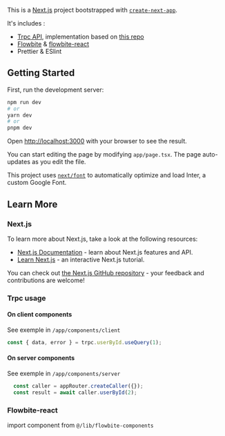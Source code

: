 This is a [Next.js](https://nextjs.org/) project bootstrapped with [`create-next-app`](https://github.com/vercel/next.js/tree/canary/packages/create-next-app).

It's includes :
- [Trpc API](https://trpc.io/), implementation based on [this repo](https://github.com/devietti/trpc-next13-app)
- [Flowbite](https://flowbite.com/) & [flowbite-react](https://www.flowbite-react.com/)
- Prettier & ESlint

## Getting Started

First, run the development server:

```bash
npm run dev
# or
yarn dev
# or
pnpm dev
```

Open [http://localhost:3000](http://localhost:3000) with your browser to see the result.

You can start editing the page by modifying `app/page.tsx`. The page auto-updates as you edit the file.

This project uses [`next/font`](https://nextjs.org/docs/basic-features/font-optimization) to automatically optimize and load Inter, a custom Google Font.

## Learn More

### Next.js

To learn more about Next.js, take a look at the following resources:

- [Next.js Documentation](https://nextjs.org/docs) - learn about Next.js features and API.
- [Learn Next.js](https://nextjs.org/learn) - an interactive Next.js tutorial.

You can check out [the Next.js GitHub repository](https://github.com/vercel/next.js/) - your feedback and contributions are welcome!

### Trpc usage

#### On client components
See exemple in ```/app/components/client```
```ts
const { data, error } = trpc.userById.useQuery(1);
```

#### On server components
See exemple in ```/app/components/server```
```ts
  const caller = appRouter.createCaller({});
  const result = await caller.userById(2);
```

### Flowbite-react
import component from ```@/lib/flowbite-components```
